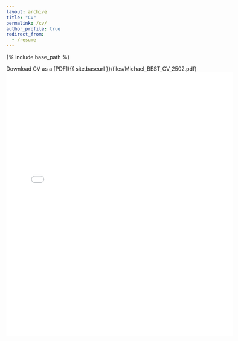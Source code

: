 ```yaml
---
layout: archive
title: "CV"
permalink: /cv/
author_profile: true
redirect_from:
  - /resume
---
```


{% include base_path %}

Download CV as a [PDF]({{ site.baseurl }}/files/Michael_BEST_CV_2502.pdf)
<embed src="{{ site.baseurl }}/files/Michael_BEST_CV_2502.pdf" width="600" height="700" type='application/pdf'>
